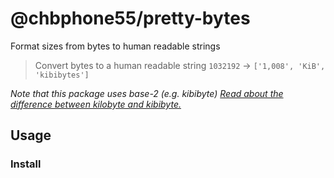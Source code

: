 # @chbphone55/pretty-bytes

Format sizes from bytes to human readable strings

> Convert bytes to a human readable string `1032192` -> `['1,008', 'KiB', 'kibibytes']`

_Note that this package uses base-2 (e.g. kibibyte) [Read about the difference between kilobyte and kibibyte.](https://web.archive.org/web/20150324153922/https://pacoup.com/2009/05/26/kb-kb-kib-whats-up-with-that/)_

## Usage

### Install

```

```
